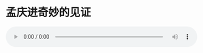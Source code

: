 # 孟庆进奇妙的见证

<audio style="width: 100%;" preload="false" controls controlslist="nodownload"><source src="//cdn.wechat.edu.pl/audio/mp3/old/12290.mp3" type="audio/mpeg">Your browser does not support the audio element.</audio>


